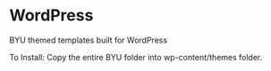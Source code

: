 WordPress
=========

BYU themed templates built for WordPress

To Install:
Copy the entire BYU folder into wp-content/themes folder.